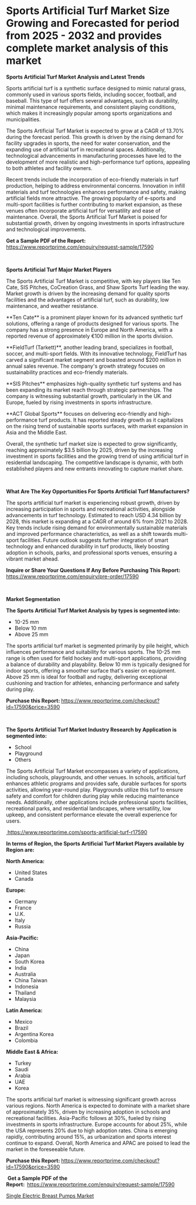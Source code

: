 <p><h1>Sports Artificial Turf Market Size Growing and Forecasted for period from 2025 - 2032 and provides complete market analysis of this market</h1></p><p><strong>Sports Artificial Turf Market Analysis and Latest Trends</strong></p>
<p><p>Sports artificial turf is a synthetic surface designed to mimic natural grass, commonly used in various sports fields, including soccer, football, and baseball. This type of turf offers several advantages, such as durability, minimal maintenance requirements, and consistent playing conditions, which makes it increasingly popular among sports organizations and municipalities.</p><p>The Sports Artificial Turf Market is expected to grow at a CAGR of 13.70% during the forecast period. This growth is driven by the rising demand for facility upgrades in sports, the need for water conservation, and the expanding use of artificial turf in recreational spaces. Additionally, technological advancements in manufacturing processes have led to the development of more realistic and high-performance turf options, appealing to both athletes and facility owners.</p><p>Recent trends include the incorporation of eco-friendly materials in turf production, helping to address environmental concerns. Innovation in infill materials and turf technologies enhances performance and safety, making artificial fields more attractive. The growing popularity of e-sports and multi-sport facilities is further contributing to market expansion, as these venues often incorporate artificial turf for versatility and ease of maintenance. Overall, the Sports Artificial Turf Market is poised for substantial growth, driven by ongoing investments in sports infrastructure and technological improvements.</p></p>
<p><strong>Get a Sample PDF of the Report:&nbsp;</strong> <a href="https://www.reportprime.com/enquiry/request-sample/17590?utm_campaign=3068&utm_medium=2&utm_source=Github&utm_content=ia&utm_term=18032025&utm_id=sports-artificial-turf">https://www.reportprime.com/enquiry/request-sample/17590</a></p>
<p>&nbsp;</p>
<p><strong>Sports Artificial Turf Major Market Players</strong></p>
<p><p>The Sports Artificial Turf Market is competitive, with key players like Ten Cate, SIS Pitches, CoCreation Grass, and Shaw Sports Turf leading the way. Market growth is driven by the increasing demand for quality sports facilities and the advantages of artificial turf, such as durability, low maintenance, and weather resistance.</p><p>**Ten Cate** is a prominent player known for its advanced synthetic turf solutions, offering a range of products designed for various sports. The company has a strong presence in Europe and North America, with a reported revenue of approximately €100 million in the sports division.</p><p>**FieldTurf (Tarkett)**, another leading brand, specializes in football, soccer, and multi-sport fields. With its innovative technology, FieldTurf has carved a significant market segment and boasted around $200 million in annual sales revenue. The company's growth strategy focuses on sustainability practices and eco-friendly materials.</p><p>**SIS Pitches** emphasizes high-quality synthetic turf systems and has been expanding its market reach through strategic partnerships. The company is witnessing substantial growth, particularly in the UK and Europe, fueled by rising investments in sports infrastructure.</p><p>**ACT Global Sports** focuses on delivering eco-friendly and high-performance turf products. It has reported steady growth as it capitalizes on the rising trend of sustainable sports surfaces, with market expansion in Asia and the Middle East.</p><p>Overall, the synthetic turf market size is expected to grow significantly, reaching approximately $3.5 billion by 2025, driven by the increasing investment in sports facilities and the growing trend of using artificial turf in residential landscaping. The competitive landscape is dynamic, with both established players and new entrants innovating to capture market share.</p></p>
<p>&nbsp;</p>
<p><strong>What Are The Key Opportunities For Sports Artificial Turf Manufacturers?</strong></p>
<p><p>The sports artificial turf market is experiencing robust growth, driven by increasing participation in sports and recreational activities, alongside advancements in turf technology. Estimated to reach USD 4.34 billion by 2028, this market is expanding at a CAGR of around 6% from 2021 to 2028. Key trends include rising demand for environmentally sustainable materials and improved performance characteristics, as well as a shift towards multi-sport facilities. Future outlook suggests further integration of smart technology and enhanced durability in turf products, likely boosting adoption in schools, parks, and professional sports venues, ensuring a vibrant market ahead.</p></p>
<p><strong>Inquire or Share Your Questions If Any Before Purchasing This Report:</strong> <a href="https://www.reportprime.com/enquiry/pre-order/17590?utm_campaign=3068&utm_medium=2&utm_source=Github&utm_content=ia&utm_term=18032025&utm_id=sports-artificial-turf">https://www.reportprime.com/enquiry/pre-order/17590</a></p>
<p>&nbsp;</p>
<p><strong>Market Segmentation</strong></p>
<p><strong>The Sports Artificial Turf Market Analysis by types is segmented into:</strong></p>
<p><ul><li>10-25 mm</li><li>Below 10 mm</li><li>Above 25 mm</li></ul></p>
<p><p>The sports artificial turf market is segmented primarily by pile height, which influences performance and suitability for various sports. The 10-25 mm range is often used for field hockey and multi-sport applications, providing a balance of durability and playability. Below 10 mm is typically designed for indoor sports, offering a smoother surface that's easier on equipment. Above 25 mm is ideal for football and rugby, delivering exceptional cushioning and traction for athletes, enhancing performance and safety during play.</p></p>
<p><strong>Purchase this Report:&nbsp;</strong><a href="https://www.reportprime.com/checkout?id=17590&price=3590&utm_campaign=3068&utm_medium=2&utm_source=Github&utm_content=ia&utm_term=18032025&utm_id=sports-artificial-turf">https://www.reportprime.com/checkout?id=17590&price=3590</a></p>
<p>&nbsp;</p>
<p><strong>The Sports Artificial Turf Market Industry Research by Application is segmented into:</strong></p>
<p><ul><li>School</li><li>Playground</li><li>Others</li></ul></p>
<p><p>The Sports Artificial Turf Market encompasses a variety of applications, including schools, playgrounds, and other venues. In schools, artificial turf enhances athletic programs and provides safe, durable surfaces for sports activities, allowing year-round play. Playgrounds utilize this turf to ensure safety and comfort for children during play while reducing maintenance needs. Additionally, other applications include professional sports facilities, recreational parks, and residential landscapes, where versatility, low upkeep, and consistent performance elevate the overall experience for users.</p></p>
<p><a href="https://www.reportprime.com/sports-artificial-turf-r17590?utm_campaign=3068&utm_medium=2&utm_source=Github&utm_content=ia&utm_term=18032025&utm_id=sports-artificial-turf">&nbsp;https://www.reportprime.com/sports-artificial-turf-r17590</a></p>
<p><strong>In terms of Region, the Sports Artificial Turf Market Players available by Region are:</strong></p>
<p>
    <p> <strong> North America: </strong>
        <ul>
            <li>United States</li>
            <li>Canada</li>
        </ul>
        </p> 
    <p> <strong> Europe: </strong>
        <ul>
            <li>Germany</li>
            <li>France</li>
            <li>U.K.</li>
            <li>Italy</li>
            <li>Russia</li>
        </ul>
        </p> 
    <p> <strong> Asia-Pacific: </strong>
        <ul>
            <li>China</li>
            <li>Japan</li>
            <li>South Korea</li>
            <li>India</li>
            <li>Australia</li>
            <li>China Taiwan</li>
            <li>Indonesia</li>
            <li>Thailand</li>
            <li>Malaysia</li>
        </ul>
        </p> 
    <p> <strong> Latin America: </strong>
        <ul>
            <li>Mexico</li>
            <li>Brazil</li>
            <li>Argentina Korea</li>
            <li>Colombia</li>
        </ul>
        </p> 
    <p> <strong> Middle East & Africa: </strong>
        <ul>
            <li>Turkey</li>
            <li>Saudi</li>
            <li>Arabia</li>
            <li>UAE</li>
            <li>Korea</li>
        </ul>
    </p>
    </p>
<p><p>The sports artificial turf market is witnessing significant growth across various regions. North America is expected to dominate with a market share of approximately 35%, driven by increasing adoption in schools and recreational facilities. Asia-Pacific follows at 30%, fueled by rising investments in sports infrastructure. Europe accounts for about 25%, while the USA represents 20% due to high adoption rates. China is emerging rapidly, contributing around 15%, as urbanization and sports interest continue to expand. Overall, North America and APAC are poised to lead the market in the foreseeable future.</p></p>
<p><strong>Purchase this Report: </strong><a href="https://www.reportprime.com/checkout?id=17590&price=3590&utm_campaign=3068&utm_medium=2&utm_source=Github&utm_content=ia&utm_term=18032025&utm_id=sports-artificial-turf">https://www.reportprime.com/checkout?id=17590&price=3590</a></p>
<p>&nbsp;<strong>Get a Sample PDF of the Report:&nbsp;&nbsp;</strong><a href="https://www.reportprime.com/enquiry/request-sample/17590?utm_campaign=3068&utm_medium=2&utm_source=Github&utm_content=ia&utm_term=18032025&utm_id=sports-artificial-turf">https://www.reportprime.com/enquiry/request-sample/17590</a></p>
<p><strong></strong></p>
<p><p><a href="https://github.com/vilolakoreni/Market-Research-Report-List-1/blob/main/single-electric-breast-pumps-market.md?utm_campaign=3068&utm_medium=2&utm_source=Github&utm_content=ia&utm_term=18032025&utm_id=sports-artificial-turf">Single Electric Breast Pumps Market</a></p></p>